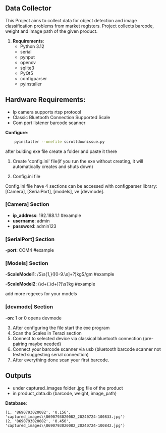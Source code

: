 ## Data Collector

This Project aims to collect data for object detection and image classification problems from market registers.
Project collects barcode, weight and image path of the given product.

1. **Requirements**: 
   - Python 3.12
   - serial
   - pynput
   - opencv
   - sqlite3
   - PyQt5
   - configparser
   - pyinstaller

## Hardware Requirements:

- Ip camera supports rtsp protocol
- Classic Bluetooth Connection Supported Scale
- Com port listener barcode scanner

**Configure**:
 ```bash
     pyinstaller --onefile scrolldownissue.py
 ```

after bulding exe file create a folder and paste it there

1. Create 'config.ini' file(if you run the exe without creating, it will automatically creates and shuts down)

2.  Config.ini file

Config.ini file have 4 sections can be accessed with configparser library: [Camera], [SerialPort], [models], ve [devmode].

### [Camera] Section

- **ip_address**: 192.188.1.1 #example
- **username**: admin
- **password**: admin123

### [SerialPort] Section

-**port**: COM4 #example

### [Models] Section

-**ScaleModel1**: /S\s{1,}([0-9.\s]+?)kg$/gm #example

-**ScaleModel2**: (\d+(.\d+)?)\s?kg #example

add more regexes for your models

### [devmode] Section
-**on**: 1 or 0 
opens devmode

3. After configuring the file start the exe program
4. Scan the Scales in Terazi section
5. Connect to selected device via classical bluetooth connection (pre-pairing maybe needed)
6. Connect your barcode scanner via usb (bluetooth barcode scanner not tested suggesting serial connection)
7. After everything done scan your first barcode.

## Outputs
- under captured_images folder .jpg file of the product
- in product_data.db (barcode, weight, image_path)

**Database**:
```
(1, '8690793020082', '0.156', 'captured_images\\8690793020082_20240724-100833.jpg')
(2, '8690793020082', '0.450', 'captured_images\\8690793020082_20240724-100842.jpg')
```

